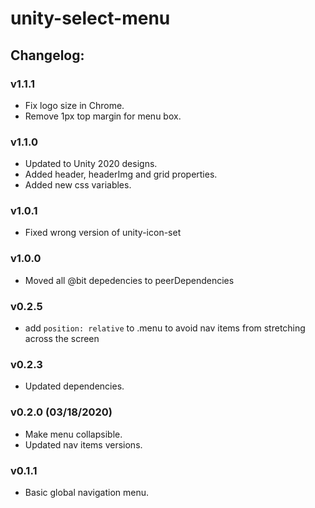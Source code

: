 # unity-select-menu

## Changelog:

### v1.1.1
- Fix logo size in Chrome.
- Remove 1px top margin for menu box.

### v1.1.0
- Updated to Unity 2020 designs.
- Added header, headerImg and grid properties.
- Added new css variables.

### v1.0.1
- Fixed wrong version of unity-icon-set

### v1.0.0
- Moved all @bit depedencies to peerDependencies

### v0.2.5
- add `position: relative` to .menu to avoid nav items from stretching across the screen 

### v0.2.3
- Updated dependencies.

### v0.2.0 (03/18/2020)
- Make menu collapsible.
- Updated nav items versions.

### v0.1.1
- Basic global navigation menu.
